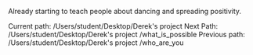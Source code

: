 Already starting to teach people about dancing and spreading positivity.

Current path: /Users/student/Desktop/Derek's project
Next Path: /Users/student/Desktop/Derek's project /what_is_possible
Previous path: /Users/student/Desktop/Derek's project /who_are_you

